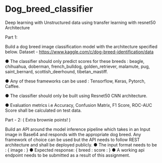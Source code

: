 # Dog_breed_classifier
Deep learning with Unstructured data using transfer learning with resnet50 Architecture


Part 1:

Build a dog breed image classification model with the architecture specified below.
Dataset - https://www.kaggle.com/c/dog-breed-identification/data

● The classifier should only predict scores for these breeds : beagle, chihuahua, doberman,
french_bulldog, golden_retriever, malamute, pug, saint_bernard, scottish_deerhound,
tibetan_mastiff.

● Any of these frameworks can be used : Tensorflow, Keras, Pytorch, Caffee.

● The classifier should only be built using Resnet50 CNN architecture.

● Evaluation metrics i.e Accuracy, Confusion Matrix, F1 Score, ROC-AUC Score shall be calculated
on test data.



Part - 2: ( Extra brownie points! )

Build an API around the model inference pipeline which takes in an Input image in Base64 and
responds with the appropriate dog breed. Any framework of choice can be used but the API needs
to follow REST architecture and shall be deployed publicly.
● The input format needs to be :
{
image : <base64 encoded image>
}
● Expected response:
{
breed : <resulting label>
score : <prediction score of the above label >
}
● A working api endpoint needs to be submitted as a result of this assignment.
